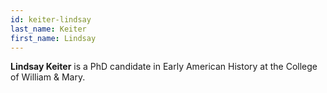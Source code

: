```yaml
---
id: keiter-lindsay
last_name: Keiter
first_name: Lindsay
---
```

**Lindsay Keiter** is a PhD candidate in Early American History at the College of William & Mary.